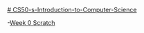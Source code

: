 [# CS50-s-Introduction-to-Computer-Science](https://cs50.harvard.edu/x/2023/)




-[Week 0 Scratch](https://github.com/Tomandjerry1995/CS50-s-Introduction-to-Computer-Science/tree/main/Week%200_Scratch) 

